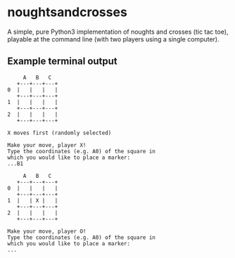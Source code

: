 # noughtsandcrosses

A simple, pure Python3 implementation of noughts and crosses (tic tac toe),
playable at the command line (with two players using a single computer).

## Example terminal output

```
     A   B   C
   +---+---+---+
0  |   |   |   |
   +---+---+---+
1  |   |   |   |
   +---+---+---+
2  |   |   |   |
   +---+---+---+

X moves first (randomly selected)

Make your move, player X!
Type the coordinates (e.g. A0) of the square in
which you would like to place a marker:
...B1

     A   B   C
   +---+---+---+
0  |   |   |   |
   +---+---+---+
1  |   | X |   |
   +---+---+---+
2  |   |   |   |
   +---+---+---+

Make your move, player O!
Type the coordinates (e.g. A0) of the square in
which you would like to place a marker:
...

```

